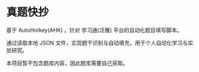 <h1>真题快抄</h1>
<p>基于 AutoHotkey(AHK) ，针对 学习通(泛雅) 平台的自动化题目填写脚本。</p>
<p>通过读取本地 JSON 文件，实现题干识别与自动填充，用于个人自动化学习与实验研究。</p>
<p>本项目暂不包含题库内容，因此题库需要自己获取。</p>
